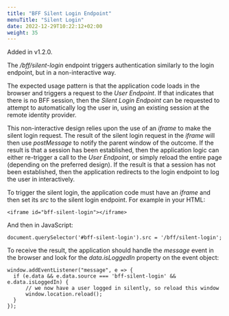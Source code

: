 ```yaml
---
title: "BFF Silent Login Endpoint"
menuTitle: "Silent Login"
date: 2022-12-29T10:22:12+02:00
weight: 35
---
```


Added in v1.2.0.

The */bff/silent-login* endpoint triggers authentication similarly to the login endpoint, but in a non-interactive way. 

The expected usage pattern is that the application code loads in the browser and triggers a request to the *User Endpoint*. If that indicates that there is no BFF session, then the *Silent Login Endpoint* can be requested to attempt to automatically log the user in, using an existing session at the remote identity provider.

This non-interactive design relies upon the use of an *iframe* to make the silent login request.
The result of the silent login request in the *iframe* will then use *postMessage* to notify the parent window of the outcome.
If the result is that a session has been established, then the application logic can either re-trigger a call to the *User Endpoint*, or simply reload the entire page (depending on the preferred design). If the result is that a session has not been established, then the application redirects to the login endpoint to log the user in interactively.

To trigger the silent login, the application code must have an *iframe* and then set its *src* to the silent login endpoint.
For example in your HTML:

```
<iframe id="bff-silent-login"></iframe>
```

And then in JavaScript:

```
document.querySelector('#bff-silent-login').src = '/bff/silent-login';
```

To receive the result, the application should handle the *message* event in the browser and look for the *data.isLoggedIn* property on the event object:

```
window.addEventListener("message", e => {
  if (e.data && e.data.source === 'bff-silent-login' && e.data.isLoggedIn) {
      // we now have a user logged in silently, so reload this window
      window.location.reload();
  }
});
```
